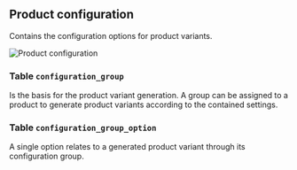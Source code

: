 Product configuration
---------------------------------------

Contains the configuration options for product variants.

![Product configuration](dist/erm-shopware-core-content-configuration.svg)


### Table `configuration_group`

Is the basis for the product variant generation. A group can be assigned to a product to generate product variants according to the contained settings.


### Table `configuration_group_option`

A single option relates to a generated product variant through its configuration group.


